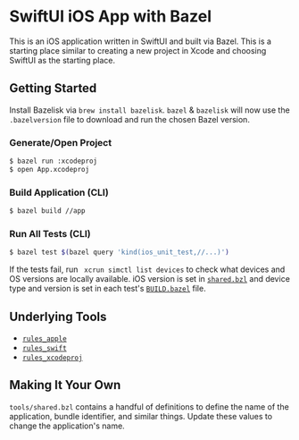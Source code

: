 # SwiftUI iOS App with Bazel

This is an iOS application written in SwiftUI and built via Bazel. This is a starting place similar to creating a new project in Xcode and choosing SwiftUI as the starting place.

## Getting Started

Install Bazelisk via `brew install bazelisk`. `bazel` & `bazelisk` will now use the `.bazelversion` file to download and run the chosen Bazel version.

### Generate/Open Project

```bash
$ bazel run :xcodeproj
$ open App.xcodeproj
```

### Build Application (CLI)

```bash
$ bazel build //app
```

### Run All Tests (CLI)

```bash
$ bazel test $(bazel query 'kind(ios_unit_test,//...)')
```

If the tests fail, run ` xcrun simctl list devices` to check what devices and OS versions are locally available. iOS version is set in [`shared.bzl`](/tools/shared.bzl) and device type and version is set in each test's [`BUILD.bazel`](/modules/API/API/API.swift) file.

## Underlying Tools

- [`rules_apple`](https://github.com/bazelbuild/rules_apple)
- [`rules_swift`](https://github.com/bazelbuild/rules_swift)
- [`rules_xcodeproj`](https://github.com/buildbuddy-io/rules_xcodeproj)

## Making It Your Own

`tools/shared.bzl` contains a handful of definitions to define the name of the application, bundle identifier, and similar things. Update these values to change the application's name.
